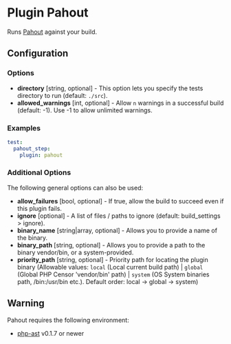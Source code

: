 Plugin Pahout
=============

Runs [Pahout](https://github.com/wata727/pahout/) against your build.

Configuration
-------------

### Options

* **directory** [string, optional] - This option lets you specify the tests directory to run (default: `./src`).
* **allowed_warnings** [int, optional] - Allow `n` warnings in a successful build (default: -1). 
  Use -1 to allow unlimited warnings.
  
### Examples

```yml
test:
  pahout_step:
    plugin: pahout
```

### Additional Options

The following general options can also be used: 

* **allow_failures** [bool, optional] - If true, allow the build to succeed even if this plugin fails.
* **ignore** [optional] - A list of files / paths to ignore (default: build_settings > ignore).
* **binary_name** [string|array, optional] - Allows you to provide a name of the binary.
* **binary_path** [string, optional] - Allows you to provide a path to the binary vendor/bin, or a system-provided.
* **priority_path** [string, optional] - Priority path for locating the plugin binary (Allowable values: 
  `local` (Local current build path) | 
  `global` (Global PHP Censor 'vendor/bin' path) |
  `system` (OS System binaries path, /bin:/usr/bin etc.). 
  Default order: local -> global -> system)

Warning
-------

Pahout requires the following environment:

- [php-ast](https://github.com/nikic/php-ast) v0.1.7 or newer
